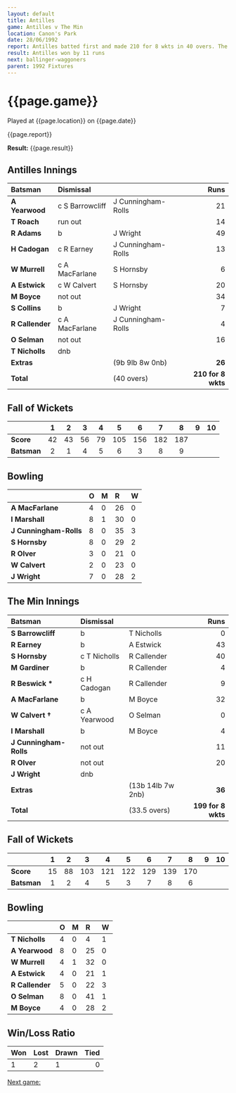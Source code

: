```yaml
---
layout: default
title: Antilles
game: Antilles v The Min
location: Canon's Park
date: 28/06/1992
report: Antilles batted first and made 210 for 8 wkts in 40 overs. The Min replied with 199 for 8 wkts in 40 overs
result: Antilles won by 11 runs
next: ballinger-waggoners
parent: 1992 Fixtures
---
```


# {{page.game}}

Played at {{page.location}} on {{page.date}}

{{page.report}}

**Result:** {{page.result}}

## Antilles Innings

| Batsman | Dismissal |  | Runs |
|:---|:---|---|---:|
| **A Yearwood** | c S Barrowcliff | J Cunningham-Rolls | 21 | 
| **T Roach** | run out |  | 14 | 
| **R Adams** | b | J Wright | 49 | 
| **H Cadogan** | c R Earney | J Cunningham-Rolls | 13 | 
| **W Murrell** | c A MacFarlane | S Hornsby | 6 | 
| **A Estwick** | c W Calvert | S Hornsby | 20 |
| **M Boyce** | not out |  | 34 | 
| **S Collins** | b | J Wright | 7 |
| **R Callender** | c A MacFarlane | J Cunningham-Rolls | 4 | 
| **O Selman** | not out |  | 16 | 
| **T Nicholls** | dnb |  |  |
| **Extras** | | (9b 9lb 8w 0nb) | **26** | 
| **Total** | | (40 overs) | ****210 for 8 wkts**** | 

## Fall of Wickets

| | 1 | 2 | 3 | 4 | 5 | 6 | 7 | 8 | 9 | 10 |
|---|:---:|:---:|:---:|:---:|:---:|:---:|:---:|:---:|:---:|:---:|
| **Score** | 42 | 43 | 56 | 79 | 105 | 156 | 182 | 187 |  |  |
| **Batsman** | 2 | 1 | 4 | 5 | 6 | 3 | 8 | 9 |  |  |

## Bowling

| | O | M | R | W |
|---|:---|:---|:---|:---|
| **A MacFarlane** | 4 | 0 | 26 | 0 | 
| **I Marshall** | 8 | 1 | 30 | 0 | 
| **J Cunningham-Rolls** | 8 | 0 | 35 | 3 | 
| **S Hornsby** | 8 | 0 | 29 | 2 | 
| **R Olver** | 3 | 0 | 21 | 0 |
| **W Calvert** | 2 | 0 | 23 | 0 |
| **J Wright** | 7 | 0 | 28 | 2 |

## The Min Innings

| Batsman | Dismissal |  | Runs |
|:---|:---|---|---:|
| **S Barrowcliff** | b | T Nicholls | 0 | 
| **R Earney** | b | A Estwick | 43 | 
| **S Hornsby** | c T Nicholls | R Callender | 40 | 
| **M Gardiner** | b | R Callender | 4 | 
| **R Beswick &#42;** | c H Cadogan | R Callender | 9 | 
| **A MacFarlane** | b | M Boyce | 32 | 
| **W Calvert &#8224;** | c A Yearwood | O Selman | 0 | 
| **I Marshall** | b | M Boyce | 4 | 
| **J Cunningham-Rolls** | not out |  | 11 | 
| **R Olver** | not out |  | 20 | 
| **J Wright** | dnb |  |  | 
| **Extras** | | (13b 14lb 7w 2nb) | **36** | 
| **Total** | | (33.5 overs) | ****199 for 8 wkts**** | 

## Fall of Wickets

| | 1 | 2 | 3 | 4 | 5 | 6 | 7 | 8 | 9 | 10 |
|---|:---:|:---:|:---:|:---:|:---:|:---:|:---:|:---:|:---:|:---:|
| **Score** | 15 | 88 | 103 | 121 | 122 | 129 | 139 | 170 |  |  | 
| **Batsman** | 1 | 2 | 4 | 5 | 3 | 7 | 8 | 6 |  |  | 

## Bowling

| | O | M | R | W |
|---|:---|:---|:---|:---|
| **T Nicholls** | 4 | 0 | 4 | 1 | 
| **A Yearwood** | 8 | 0 | 25 | 0 | 
| **W Murrell** | 4 | 1 | 32 | 0 | 
| **A Estwick** | 4 | 0 | 21 | 1 | 
| **R Callender** | 5 | 0 | 22 | 3 |
| **O Selman** | 8 | 0 | 41 | 1 | 
| **M Boyce** | 4 | 0 | 28 | 2 | 

## Win/Loss Ratio

| Won | Lost | Drawn | Tied |
|:---|:---|:---|---:|
| 1 | 2 | 1 | 0 |

[Next game:]({{page.next}})